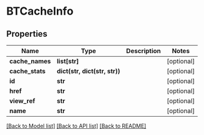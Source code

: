 # BTCacheInfo

## Properties
Name | Type | Description | Notes
------------ | ------------- | ------------- | -------------
**cache_names** | **list[str]** |  | [optional] 
**cache_stats** | **dict(str, dict(str, str))** |  | [optional] 
**id** | **str** |  | [optional] 
**href** | **str** |  | [optional] 
**view_ref** | **str** |  | [optional] 
**name** | **str** |  | [optional] 

[[Back to Model list]](../README.md#documentation-for-models) [[Back to API list]](../README.md#documentation-for-api-endpoints) [[Back to README]](../README.md)


